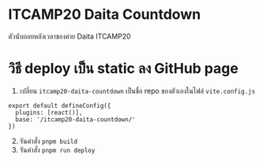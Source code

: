 # ITCAMP20 Daita Countdown

ตัวนับถอยหลังเวลาของค่าย Daita ITCAMP20

# วิธี deploy เป็น static ลง GitHub page

1. เปลี่ยน `itcamp20-daita-countdown` เป็นชื่อ repo ของตัวเองในไฟล์ `vite.config.js`
```
export default defineConfig({
  plugins: [react()],
  base: '/itcamp20-daita-countdown/'
})
```
2. รันคำสั่ง `pnpm build`
3. รันคำสั่ง `pnpm run deploy`